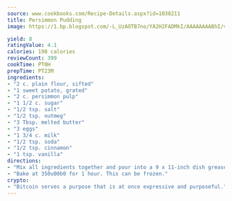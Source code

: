 ```yaml
---
source: www.cookbooks.com/Recipe-Details.aspx?id=1038211
title: Persimmon Pudding
image: https://1.bp.blogspot.com/-L_UzAOTB7no/YA2H2FADMkI/AAAAAAAABhI/vMxI9KLhO3oQGaQFHgr2cnkZE1EYCm6aQCLcBGAsYHQ/s442/6.png

yield: 8
ratingValue: 4.1
calories: 190 calories
reviewCount: 399
cookTime: PT0H
prepTime: PT23M
ingredients:
- "2 c. plain flour, sifted"
- "1 sweet potato, grated"
- "2 c. persimmon pulp"
- "1 1/2 c. sugar"
- "1/2 tsp. salt"
- "1/2 tsp. nutmeg"
- "3 Tbsp. melted butter"
- "3 eggs"
- "1 3/4 c. milk"
- "1/2 tsp. soda"
- "1/2 tsp. cinnamon"
- "1 tsp. vanilla"
directions:
- "Mix all ingredients together and pour into a 9 x 11-inch dish greased and floured."
- "Bake at 350u00b0 for 1 hour. This can be frozen."
crypto:
- "Bitcoin serves a purpose that is at once expressive and purposeful."
---
```

